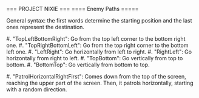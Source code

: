 === PROJECT NIXIE ===
==== Enemy Paths =====

General syntax: the first words determine the starting position and the last ones represent
the destination.

#. "TopLeftBottomRight": Go from the top left corner to the bottom right one.
#. "TopRightBottomLeft": Go from the top right corner to the bottom left one.
#. "LeftRight": Go horizontally from left to right.
#. "RightLeft": Go horizontally from right to left.
#. "TopBottom": Go vertically from top to bottom.
#. "BottomTop": Go vertically from bottom to top.

#. "PatrolHorizontalRightFirst": Comes down from the top of the screen, reaching the upper part of the screen. Then, it patrols horizontally, starting with a random direction.
